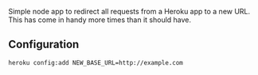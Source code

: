 Simple node app to redirect all requests from a Heroku app to a new URL. This has come in handy more times than it should have.

## Configuration
```
heroku config:add NEW_BASE_URL=http://example.com
```